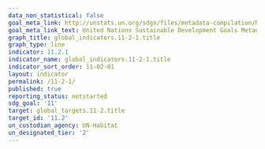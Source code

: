 ```yaml
---
data_non_statistical: false
goal_meta_link: http://unstats.un.org/sdgs/files/metadata-compilation/Metadata-Goal-11.pdf
goal_meta_link_text: United Nations Sustainable Development Goals Metadata (pdf 2066kB)
graph_title: global_indicators.11-2-1.title
graph_type: line
indicator: 11.2.1
indicator_name: global_indicators.11-2-1.title
indicator_sort_order: 11-02-01
layout: indicator
permalink: /11-2-1/
published: true
reporting_status: notstarted
sdg_goal: '11'
target: global_targets.11-2.title
target_id: '11.2'
un_custodian_agency: UN-Habitat
un_designated_tier: '2'
---
```

